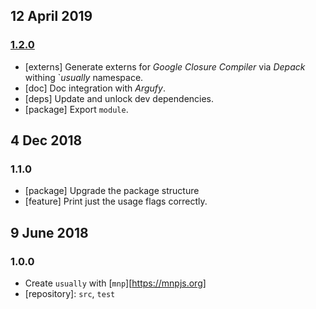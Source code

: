 ## 12 April 2019

### [1.2.0](https://github.com/artdecocode/usually/compare/v1.1.0...v1.2.0)

- [externs] Generate externs for _Google Closure Compiler_ via _Depack_ withing `_usually_ namespace.
- [doc] Doc integration with _Argufy_.
- [deps] Update and unlock dev dependencies.
- [package] Export `module`.

## 4 Dec 2018

### 1.1.0

- [package] Upgrade the package structure
- [feature] Print just the usage flags correctly.

## 9 June 2018

### 1.0.0

- Create `usually` with [`mnp`][https://mnpjs.org]
- [repository]: `src`, `test`
